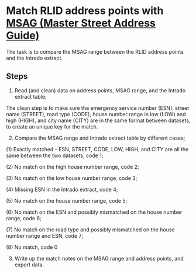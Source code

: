 # Match RLID address points with [MSAG (Master Street Address Guide)](https://nenawiki.org/wiki/MSAG_(Master_Street_Address_Guide))

The task is to compare the MSAG range between the RLID address points and the Intrado extract.

## Steps

1. Read (and clean) data on address points, MSAG range, and the Intrado extract table;

The clean step is to make sure the emergency service number (ESN), street name (STREET), road type (CODE), house number range in low (LOW) and high (HIGH), and city name (CITY) are in the same format between datasets, to create an unique key for the match. 

2. Compare the MSAG range and Intrado extract table by different cases;

(1) Exactly matched - ESN, STREET, CODE, LOW, HIGH, and CITY are all the same between the two datasets, code 1;

(2) No match on the high house number range, code 2;

(3) No match on the low house number range, code 3;

(4) Missing ESN in the Intrado extract, code 4;

(5) No match on the house number range, code 5;

(6) No match on the ESN and possibly mismatched on the house number range, code 6;

(7) No match on the road type and possibly mismatched on the house number range and ESN, code 7;

(8) No match, code 0

3. Write up the match notes on the MSAG range and address points, and export data.
